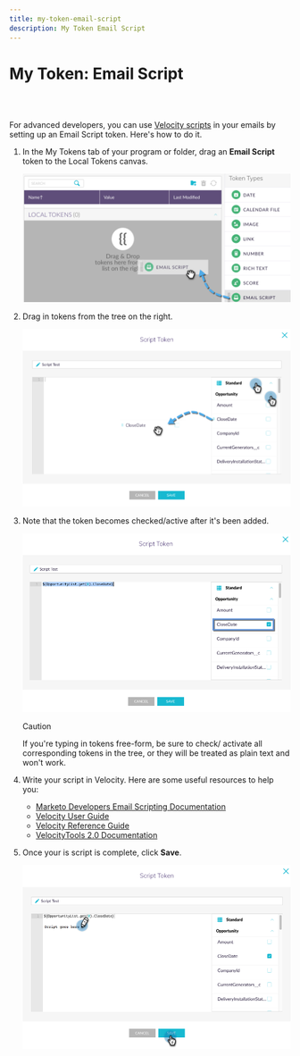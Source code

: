 ```yaml
---
title: my-token-email-script
description: My Token Email Script
---
```


# My Token: Email Script

<br>&nbsp;

For advanced developers, you can use [Velocity scripts](http://velocity.apache.org/engine/1.7/user-guide.html) in your emails by setting up an Email Script token. Here's how to do it.

1. In the My Tokens tab of your program or folder, drag an **Email Script** token to the Local Tokens canvas.

   ![Image One](/help/sky/assets/my-tokens/my-token-email-script/my-token-email-script-1.png)

1. Drag in tokens from the tree on the right.

   ![Image Two](/help/sky/assets/my-tokens/my-token-email-script/my-token-email-script-2.png)

1. Note that the token becomes checked/active after it's been added.

   ![Image Three](/help/sky/assets/my-tokens/my-token-email-script/my-token-email-script-3.png)

   >[!CAUTION]
   >
   >If you're typing in tokens free-form, be sure to check/
   activate all corresponding tokens in the tree, or they will be treated as plain text and won't work.

1. Write your script in Velocity. Here are some useful resources to help you:

   * [Marketo Developers Email Scripting Documentation](http://developers.marketo.com/email-scripting/)
   * [Velocity User Guide](http://velocity.apache.org/engine/devel/user-guide.html)
   * [Velocity Reference Guide](http://velocity.apache.org/engine/devel/vtl-reference-guide.html)
   * [VelocityTools 2.0 Documentation](http://velocity.apache.org/tools/releases/2.0/javadoc/index.html)

1. Once your is script is complete, click **Save**.

   ![Image Four](/help/sky/assets/my-tokens/my-token-email-script/my-token-email-script-4.png)
